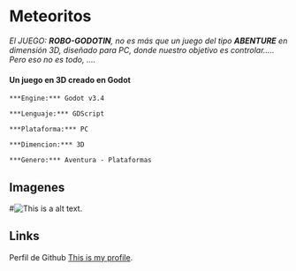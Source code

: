 # Meteoritos 


_El JUEGO: **ROBO-GODOTIN**, no es más que un juego del tipo **ABENTURE** en dimensión 3D, diseñado para PC, donde nuestro objetivo es controlar.....
Pero eso no es todo, ...._
#### Un juego en 3D creado en Godot
```
***Engine:*** Godot v3.4

***Lenguaje:*** GDScript

***Plataforma:*** PC

***Dimencion:*** 3D

***Genero:*** Aventura - Plataformas
```

## Imagenes

#![This is a alt text.](/Juego/Naves/Player/player_orange.png "This is a sample image.")


## Links

Perfil de Github [This is my profile](https://github.com/escobardie).
